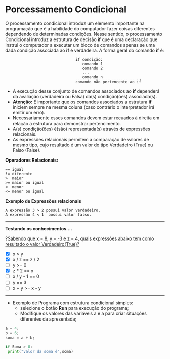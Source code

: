 # Porcessamento Condicional

O processamento condicional introduz um elemento importante na programação que é a habilidade do computador fazer coisas diferentes dependendo de determinadas condições. Nesse sentido, o processamento Condicional introduz a estrutura de decisão **if** que é uma declaração que instrui o computador a executar um bloco de comandos apenas se uma dada condição associada ao **if** é verdadeira. 
A forma geral do comando **if** é: 
```
                               if condição: 
                                  comando 1 
                                  comando 2
                                  ...
                                  comando n 
                               comando não pertencente ao if                                                                  
```
+ A execução desse conjunto de comandos associados ao **if** dependerá da avaliação (verdadeira ou Falsa) da(s) condição(ões) associada(s).
+ **Atenção:** É importante que os comandos associados a estrutura **if** iniciem sempre na mesma coluna (caso contrário o interpretador irá emitir um erro). 
+ Necessariamente esses comandos devem estar recuados à direita em relação a estrutura para demonstrar pertencimento. 
+ A(s) condição(ões) é(são) representada(s) através de expressões relacionais. 
+ As expressões relacionais permitem a comparação de valores de mesmo tipo, cujo resultado é um valor do tipo Verdadeiro (True) ou Falso (False). 

**Operadores Relacionais:**
```
== igual
!= diferente
>  maior
>= maior ou igual
<  menor
<= menor ou igual
```
**Exemplo de Expressões relacionais**
```
A expressão 3 > 2 possui valor verdadeiro. 
A expressão 4 < 1  possui valor falso.
```
-------
**Testando os conhecimentos....**

?[Sabendo que x = 8, y = -3 e z = 4, quais expressões abaixo tem como resultado o valor Verdadeiro(True)?](multiple)
-[x] x > y	
-[x] x / z == z / 2 
-[ ] y >= 0
-[x] z * 2 == x
-[ ] x / y - 1 == 0
-[ ] y == 3
-[ ] x + y >= x - y 

---
+ Exemplo de Programa com estrutura condicional simples: 
    + selecione o botão **Run** para execução do programa;
    + Modifique os valores das variáveis a e a para criar situações diferentes da apresentada;
    
``` python runnable
a = 4;
b = 6;
soma = a + b;

if Soma > 0:
 print("valor da soma é",soma)
 
